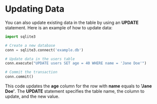 # Updating Data
You can also update existing data in the table by using an **UPDATE** statement. Here is an example of how to update data:

```python
import sqlite3

# Create a new database
conn = sqlite3.connect('example.db')

# Update data in the users table
conn.execute("UPDATE users SET age = 40 WHERE name = 'Jane Doe'")

# Commit the transaction
conn.commit()
```

This code updates the **age** column for the row with **name** equals to **'Jane Doe'**. The **UPDATE** statement specifies the table name, the column to update, and the new value.
